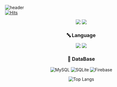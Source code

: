 ![header](https://capsule-render.vercel.app/api?type=wave&color=auto&height=400&section=header&text=개발자삽살개&fontSize=90)  
[![Hits](https://hits.seeyoufarm.com/api/count/incr/badge.svg?url=https%3A%2F%2Fgithub.com%2Fsapsalgea%2Fhit-counter&count_bg=%2379C83D&title_bg=%23555555&icon=&icon_color=%23E7E7E7&title=hits&edge_flat=false)](https://github.com/sapsalgea)




<p align="center">
<img src="https://img.shields.io/badge/Android-3DDC84?style=flat-square&logo=Android&logoColor=white"/></a>
<img src="https://img.shields.io/badge/React-#61DAFB?style=flat-square&logo=React&logoColor=white"/></a>
</p>  
<h3 align="center"> 🔤 Language  </h3>
<p align="center">
<img src="https://img.shields.io/badge/Kotlin-7F52FF?style=flat-square&logo=Kotlin&logoColor=white"/></a>
<img src="https://img.shields.io/badge/Java-5382a1?style=flat-square&logo=Java&logoColor=white"/></a>
</p>
<h3 align="center"> 💽 DataBase </h3>
<p align="center">
<img alt="MySQL" src ="https://img.shields.io/badge/MySQL-4479A1.svg?&style=for-the-badge&logo=MySQL&logoColor=white"/>
<img alt="SQLite" src ="https://img.shields.io/badge/SQLite-003B57.svg?&style=for-the-badge&logo=SQLite&logoColor=white"/>
<img alt="Firebase" src ="https://img.shields.io/badge/Firebase-FFCA28.svg?&style=for-the-badge&logo=Firebase&logoColor=white"/>
</p>
</hr>
</hr>
</hr>
</hr>

<div align=center>


  
    
        
            
![Top Langs](https://github-readme-stats.vercel.app/api/top-langs/?username=sapsalgea&layout=compact)  

